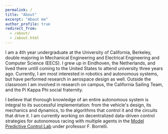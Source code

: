 ```yaml
---
permalink: /
title: "About"
excerpt: "About me"
author_profile: true
redirect_from: 
  - /about/
  - /about.html
---
```


I am a 4th year undergraduate at the University of California, Berkeley, double majoring in Mechanical Engineering and Electrical Engineering and Computer Science (EECS). I grew up in Eindhoven, the Netherlands, and lived there untill coming to the United States to attend university three years ago. Currently, I am most interested in robotics and autonomous systems, but have performed research in aerospace design as well. Outside the classroom I am involved in research on campus, the California Sailing Team, and the Pi Kappa Phi social fraternity.

I believe that thorough knowledge of an entire autonomous system is integral to its successful implementation: from the vehicle's design, its mechanics and dynamics, to the algorithms that control it and the circuits that drive it. I am currently working on decentralized data-driven control strategies for autonomous racing with multiple agents in the [Model Predictive Control Lab](http://www.mpc.berkeley.edu/) under professor F. Borrelli. 

<!-- | Desired Properties | Model-Based Control | Learned Approaches |
|---|---|---|
| Highly Precise Control | :heavy_check_mark: | :x: |
| Provably Safe Behaviour | [x] |  [] |
| stuff | <ul><li> [x] stuff </li></ul> | <ul><li>- [x] </li></ul> | 

- [x] laas
- [ ] laas
- [x] kaas -->

<!-- News
====== -->